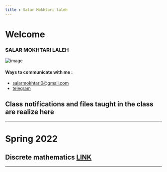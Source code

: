 ```yaml
---
title : Salar Mokhtari laleh
---
```

# Welcome

### SALAR MOKHTARI LALEH
![image](https://user-images.githubusercontent.com/75142232/155727476-d5892bf9-81de-4193-85db-c47b82c909be.png)
#### Ways to communicate with me :
  * [salarmokhtari0@gmail.com](salarmokhtari0@gmail.com)
  * [telegram](https://t.me/Salarmokhtaril)

## Class notifications and files taught in the class are realize here



--- 
# Spring 2022 
## Discrete mathematics [LINK](https://salarmokhtaril.github.io/TA/DM)

---
